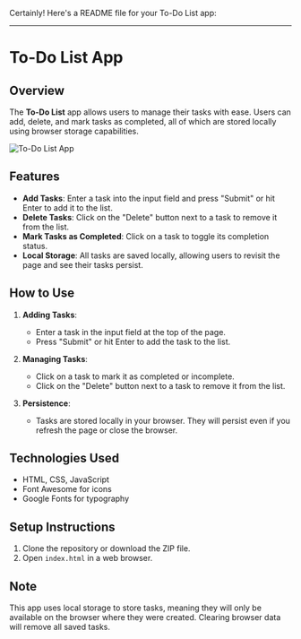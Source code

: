 Certainly! Here's a README file for your To-Do List app:

---

# To-Do List App

## Overview

The **To-Do List** app allows users to manage their tasks with ease. Users can add, delete, and mark tasks as completed, all of which are stored locally using browser storage capabilities.

![To-Do List App](todo-list-screenshot.png)

## Features

- **Add Tasks**: Enter a task into the input field and press "Submit" or hit Enter to add it to the list.
- **Delete Tasks**: Click on the "Delete" button next to a task to remove it from the list.
- **Mark Tasks as Completed**: Click on a task to toggle its completion status.
- **Local Storage**: All tasks are saved locally, allowing users to revisit the page and see their tasks persist.

## How to Use

1. **Adding Tasks**:
   - Enter a task in the input field at the top of the page.
   - Press "Submit" or hit Enter to add the task to the list.

2. **Managing Tasks**:
   - Click on a task to mark it as completed or incomplete.
   - Click on the "Delete" button next to a task to remove it from the list.

3. **Persistence**:
   - Tasks are stored locally in your browser. They will persist even if you refresh the page or close the browser.

## Technologies Used

- HTML, CSS, JavaScript
- Font Awesome for icons
- Google Fonts for typography

## Setup Instructions

1. Clone the repository or download the ZIP file.
2. Open `index.html` in a web browser.

## Note

This app uses local storage to store tasks, meaning they will only be available on the browser where they were created. Clearing browser data will remove all saved tasks.

